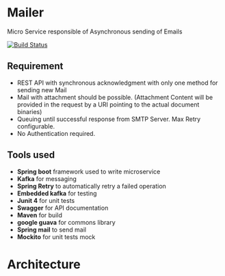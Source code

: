 # Mailer
Micro Service responsible of Asynchronous sending of Emails

[![Build Status](https://travis-ci.org/vin0010/Mailer.svg?branch=master)](https://travis-ci.org/vin0010/Mailer)


## Requirement
- REST API with synchronous acknowledgment with only one method for sending new Mail
- Mail with attachment should be possible. (Attachment Content will be provided in the request by a
URI pointing to the actual document binaries)
- Queuing until successful response from SMTP Server. Max Retry configurable.
- No Authentication required.

## Tools used
- **Spring boot** framework used to write microservice
- **Kafka** for messaging
- **Spring Retry** to automatically retry a failed operation  
- **Embedded kafka** for testing
- **Junit 4** for unit tests
- **Swagger** for API documentation
- **Maven** for build
- **google guava** for commons library
- **Spring mail** to send mail
- **Mockito** for unit tests mock

# Architecture
